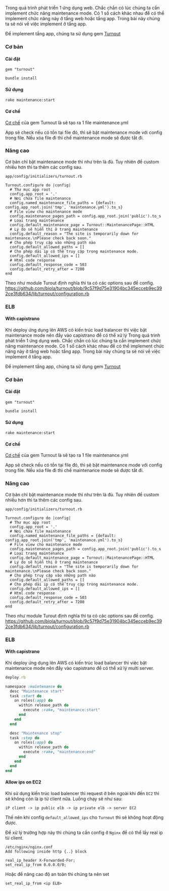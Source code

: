 Trong quá trình phát triển 1 ứng dụng web. Chắc chắn có lúc chúng ta cần implement chức năng maintenance mode.
Có 1 số cách khác nhau để có thể implement chức năng này ở tầng web hoặc tầng app.
Trong bài này chúng ta sẽ nói về việc implement ở tầng app.

Để implement tầng app, chúng ta sử dụng gem [Turnout](https://github.com/biola/turnout)

### Cơ bản
#### Cài đặt
```
gem "turnout"

bundle install
```

#### Sử dụng
```
rake maintenance:start
```

#### Cơ chế
[Cơ chế](https://github.com/biola/turnout#behind-the-scenes) của gem Turnout là sẽ tạo ra 1 file maintenance.yml

App sẽ check nếu có tồn tại file đó, thì sẽ bật maintenance mode với config trong file.
Nếu xóa file đi thì chế maintenance mode sẽ được tắt đi.

### Nâng cao
Cơ bản chỉ bật maintenance mode thì như trên là đủ. Tuy nhiên để custom nhiều hơn thì ta thêm các config sau.
```
app/config/initializers/turnout.rb

Turnout.configure do |config|
  # Thư mục app root
  config.app_root = '.'
  # Nơi chứa file maintenance
  config.named_maintenance_file_paths = {default: config.app_root.join('tmp', 'maintenance.yml').to_s}
  # File view cho maintenance mode
  config.maintenance_pages_path = config.app_root.join('public').to_s
  # Loại trang maintenance
  config.default_maintenance_page = Turnout::MaintenancePage::HTML
  # Lý do sẽ hiển thị ở trang maintenance
  config.default_reason = "The site is temporarily down for maintenance.\nPlease check back soon."
  # Cho phép truy cập vào những path nào
  config.default_allowed_paths = []
  # Cho phép dải ip có thể truy cập trong maintenance mode.
  config.default_allowed_ips = []
  # Html code response
  config.default_response_code = 503
  config.default_retry_after = 7200
end
```
Theo như module Turout định nghĩa thì ta có các options sau để config.
https://github.com/biola/turnout/blob/9c57f9d75e31904bc345ecceb9ec392ce3fdb634/lib/turnout/configuration.rb

### ELB
#### With capistrano
Khi deploy ứng dụng lên AWS có kiến trúc load balancer thì việc bật maintenance mode nên đẩy vào capistrano để có thể xử lý Trong quá trình phát triển 1 ứng dụng web. Chắc chắn có lúc chúng ta cần implement chức năng maintenance mode.
Có 1 số cách khác nhau để có thể implement chức năng này ở tầng web hoặc tầng app.
Trong bài này chúng ta sẽ nói về việc implement ở tầng app.

Để implement tầng app, chúng ta sử dụng gem [Turnout](https://github.com/biola/turnout)

### Cơ bản
#### Cài đặt
```
gem "turnout"

bundle install
```

#### Sử dụng
```
rake maintenance:start
```

#### Cơ chế
[Cơ chế](https://github.com/biola/turnout#behind-the-scenes) của gem Turnout là sẽ tạo ra 1 file maintenance.yml

App sẽ check nếu có tồn tại file đó, thì sẽ bật maintenance mode với config trong file.
Nếu xóa file đi thì chế maintenance mode sẽ được tắt đi.

### Nâng cao
Cơ bản chỉ bật maintenance mode thì như trên là đủ. Tuy nhiên để custom nhiều hơn thì ta thêm các config sau.
```
app/config/initializers/turnout.rb

Turnout.configure do |config|
  # Thư mục app root
  config.app_root = '.'
  # Nơi chứa file maintenance
  config.named_maintenance_file_paths = {default: config.app_root.join('tmp', 'maintenance.yml').to_s}
  # File view cho maintenance mode
  config.maintenance_pages_path = config.app_root.join('public').to_s
  # Loại trang maintenance
  config.default_maintenance_page = Turnout::MaintenancePage::HTML
  # Lý do sẽ hiển thị ở trang maintenance
  config.default_reason = "The site is temporarily down for maintenance.\nPlease check back soon."
  # Cho phép truy cập vào những path nào
  config.default_allowed_paths = []
  # Cho phép dải ip có thể truy cập trong maintenance mode.
  config.default_allowed_ips = []
  # Html code response
  config.default_response_code = 503
  config.default_retry_after = 7200
end
```
Theo như module Turout định nghĩa thì ta có các options sau để config.
https://github.com/biola/turnout/blob/9c57f9d75e31904bc345ecceb9ec392ce3fdb634/lib/turnout/configuration.rb

### ELB
#### With capistrano
Khi deploy ứng dụng lên AWS có kiến trúc load balancer thì việc bật maintenance mode nên đẩy vào capistrano để có thể xử lý multi server.

```ruby
deploy.rb

namespace :maintenance do
  desc "Maintenance start"
  task :start do
    on roles(:app) do
      within release_path do
        execute :rake, "maintenance:start"
      end
    end
  end

  desc "Maintenance stop"
  task :stop do
    on roles(:app) do
      within release_path do
        execute :rake, "maintenance:end"
      end
    end
  end
end
```

#### Allow ips on EC2
Khi sử dụng kiến trúc load balencer thì request ở bên ngoài khi đến `EC2` thì sẽ không còn là ip từ client nữa.
Luồng chạy sẽ như sau:
```
iP client -> ip public elb -> ip private elb -> server EC2
```
Thế nên khi config `default_allowed_ips` cho `Turnout` thì sẽ không hoạt động được.

Để xử lý trường hợp này thì chúng ta cần config ở `Nginx` để có thể lấy real ip từ client.

```
/etc/nginx/nginx.conf
Add following inside http {..} block

real_ip_header X-Forwarded-For;
set_real_ip_from 0.0.0.0/0;
```

Hoặc để nâng cao độ an toàn thì chúng ta nên set
```
set_real_ip_from <ip ELB>
```

